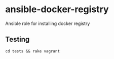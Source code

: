ansible-docker-registry
=======================

Ansible role for installing docker registry

## Testing
    cd tests && rake vagrant
